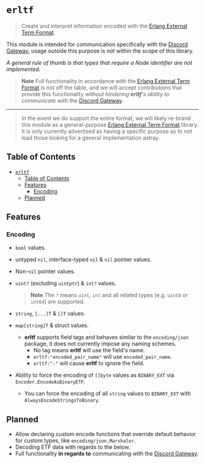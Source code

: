 # `erltf`

> Create and interpret information encoded with the [Erlang External Term Format][erlang-ext-tf].

This module is intended for communication specifically with the [Discord Gateway][discord-gateway],
usage outside this purpose is not within the scope of this library.

*A general rule of thumb is that types that require a Node identifier are not implemented.*

> **Note**
> Full functionality in accordance with the [Erlang External Term Format][erlang-ext-tf] is not off
> the table, and we will accept contributions that provide this functionality *without hindering
> **erltf**'s ability to communicate with* the [Discord Gateway][discord-gateway].

---

> In the event we do support the entire format, we will likely re-brand this module as a
> general-purpose [Erlang External Term Format][erlang-ext-tf] library. It is only currently
> advertised as having a specific purpose as to not lead those looking for a general implementation
> astray.

## Table of Contents

- [`erltf`](#erltf)
  - [Table of Contents](#table-of-contents)
  - [Features](#features)
    - [Encoding](#encoding)
  - [Planned](#planned)

## Features

### Encoding

- `bool` values.
- untyped `nil`, interface-typed `nil` & `nil` pointer values.
- Non-`nil` pointer values.
- `uint?` (excluding `uintptr`) & `int?` values.
    <br>
    > **Note**
    > The `?` means `uint`, `int` and all related types (e.g. `uint8` or `int64`) are supported.

- `string`, `[...]T` & `[]T` values.
- `map[string]T` & struct values.
  - **erltf** supports field tags and behaves similar to the `encoding/json` package, it does not
    currently impose any naming schemes.
    - No tag means **erltf** will use the field's name.
    - `erltf:"encoded_pair_name"` will use `encoded_pair_name`.
    - `erltf:"-"` will cause **erltf** to ignore the field.

- Ability to force the encoding of `[]byte` values as `BINARY_EXT` via `Encoder.EncodeAsBinaryETF`.
  - You can force the encoding of all `string` values to `BINARY_EXT` with
    `AlwaysEncodeStringsToBinary`.

## Planned

- Allow declaring custom encode functions that override default behavior for custom types, like
  `encoding/json.Marshaler`.
- Decoding ETF data with regards to the below.
- Full functionality **in regards to** communicating with the [Discord Gateway][discord-gateway].

[erlang-ext-tf]: https://www.erlang.org/doc/apps/erts/erl_ext_dist.html
[discord-gateway]: https://discord.com/developers/docs/topics/gateway#gateway

